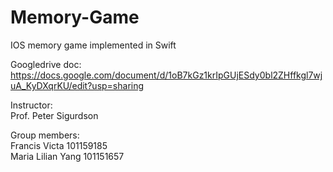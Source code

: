 # Memory-Game
IOS memory game implemented in Swift

Googledrive doc: <br />
https://docs.google.com/document/d/1oB7kGz1krIpGUjESdy0bl2ZHffkgl7wjuA_KyDXqrKU/edit?usp=sharing

Instructor: <br />
  Prof. Peter Sigurdson

Group members:<br />
  Francis Victa 101159185 <br />
  Maria Lilian Yang 101151657
